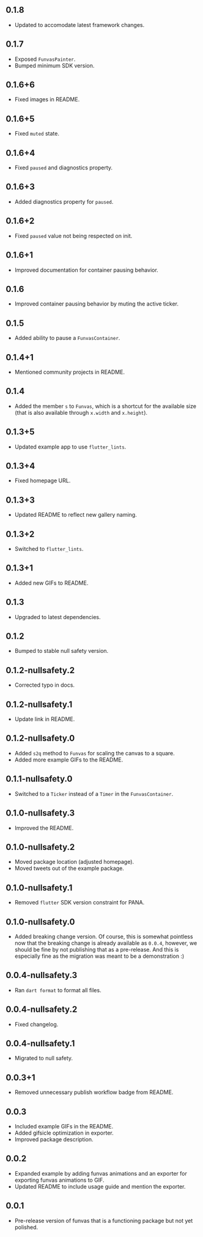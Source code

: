 ## 0.1.8

* Updated to accomodate latest framework changes.

## 0.1.7

* Exposed `FunvasPainter`.
* Bumped minimum SDK version.

## 0.1.6+6

* Fixed images in README.

## 0.1.6+5

* Fixed `muted` state.

## 0.1.6+4

* Fixed `paused` and diagnostics property.

## 0.1.6+3

* Added diagnostics property for `paused`.

## 0.1.6+2

* Fixed `paused` value not being respected on init.

## 0.1.6+1

* Improved documentation for container pausing behavior.

## 0.1.6

* Improved container pausing behavior by muting the active ticker.

## 0.1.5

* Added ability to pause a `FunvasContainer`.

## 0.1.4+1

* Mentioned community projects in README.

## 0.1.4

* Added the member `s` to `Funvas`, which is a shortcut for the available size
  (that is also available through `x.width` and `x.height`).

## 0.1.3+5

* Updated example app to use `flutter_lints`.

## 0.1.3+4

* Fixed homepage URL.

## 0.1.3+3

* Updated README to reflect new gallery naming.

## 0.1.3+2

* Switched to `flutter_lints`.

## 0.1.3+1

* Added new GIFs to README.

## 0.1.3

* Upgraded to latest dependencies.

## 0.1.2

* Bumped to stable null safety version.

## 0.1.2-nullsafety.2

* Corrected typo in docs.

## 0.1.2-nullsafety.1

* Update link in README.

## 0.1.2-nullsafety.0

* Added `s2q` method to `Funvas` for scaling the canvas to a square.
* Added more example GIFs to the README.

## 0.1.1-nullsafety.0

* Switched to a `Ticker` instead of a `Timer` in the `FunvasContainer`.

## 0.1.0-nullsafety.3

* Improved the README.

## 0.1.0-nullsafety.2

* Moved package location (adjusted homepage).
* Moved tweets out of the example package.

## 0.1.0-nullsafety.1

* Removed `flutter` SDK version constraint for PANA.

## 0.1.0-nullsafety.0

* Added breaking change version.
  Of course, this is somewhat pointless now that the breaking change is already available
  as `0.0.4`, however, we should be fine by not publishing that as a pre-release. And this is
  especially fine as the migration was meant to be a demonstration :)

## 0.0.4-nullsafety.3

* Ran `dart format` to format all files.

## 0.0.4-nullsafety.2

* Fixed changelog.

## 0.0.4-nullsafety.1

* Migrated to null safety.

## 0.0.3+1

* Removed unnecessary publish workflow badge from README.

## 0.0.3

* Included example GIFs in the README.
* Added gifsicle optimization in exporter.
* Improved package description.

## 0.0.2

* Expanded example by adding funvas animations and an exporter for exporting funvas animations to
  GIF.
* Updated README to include usage guide and mention the exporter.

## 0.0.1

* Pre-release version of funvas that is a functioning package but not yet polished.
